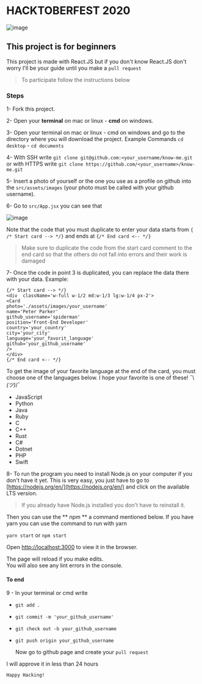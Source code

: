 # HACKTOBERFEST 2020

![image](https://res.cloudinary.com/dargjxuh5/image/upload/v1603492320/logos/HF2020_Events_640x360_Centered_k5avto.png)

## This project is for beginners

This project is made with React.JS but if you don't know React.JS don't worry I'll be your guide until you make a `pull request`

> To participate follow the instructions below

### Steps

1- Fork this project.

2- Open your **terminal** on mac or linux - **cmd** on windows.

3- Open your terminal on mac or linux - cmd on windows and go to the directory where you will download the project. Example Commands `cd desktop` - `cd documents`

4- With SSH write `git clone git@github.com:<your_username/know-me.git` or with HTTPS write `git clone https://github.com/<your_username>/know-me.git`

5- Insert a photo of yourself or the one you use as a profile on github into the `src/assets/images` (your photo must be called with your github username).

6- Go to `src/App.jsx` you can see that

![image](https://res.cloudinary.com/dargjxuh5/image/upload/v1603508270/logos/code_di6kku.png)

Note that the code that you must duplicate to enter your data starts from `{ /* Start card --> */}` and ends at `{/* End card <-- */}`

> Make sure to duplicate the code from the start card comment to the end card so that the others do not fall into errors and their work is damaged

7- Once the code in point 3 is duplicated, you can replace the data there with your data.
Example:

```
{/* Start card --> */}
<div  className='w-full w-1/2 md:w-1/3 lg:w-1/4 px-2'>
<Card
photo='./assets/images/your_username'
name='Peter Parker'
github_username='spiderman'
position='Front-End Developer'
country='your_country'
city='your_city'
language='your_favorit_language'
github='your_github_username'
/>
</div>
{/* End card <-- */}
```

To get the image of your favorite language at the end of the card, you must choose one of the languages below.
I hope your favorite is one of these! ¯\\_(ツ)_/¯

- JavaScript
- Python
- Java
- Ruby
- C
- C++
- Rust
- C#
- Dotnet
- PHP
- Swift

8- To run the program you need to install Node.js on your computer if you don't have it yet. This is very easy, you just have to go to [https://nodejs.org/en/](https://nodejs.org/en/) and click on the available LTS version.

> If you already have Node.js installed you don't have to reinstall it.

Then you can use the ** npm ** a command mentioned below. If you have yarn you can use the command to run with yarn

`yarn start` or `npm start`

Open [http://localhost:3000](http://localhost:3000) to view it in the browser.

The page will reload if you make edits.<br />
You will also see any lint errors in the console.

#### To end

9 - In your terminal or cmd write

- `git add .`
- `git commit -m 'your_github_username'`
- `git check out -b your_github_username`
- `git push origin your_github_username`

  Now go to github page and create your `pull request`

I will approve it in less than 24 hours

`Happy Hacking!`
